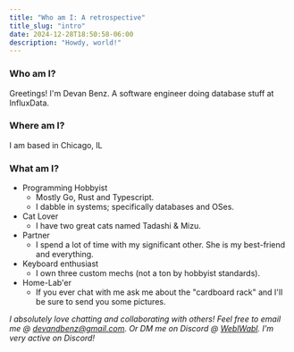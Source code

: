 ```yaml
---
title: "Who am I: A retrospective"
title_slug: "intro"
date: 2024-12-28T18:50:58-06:00
description: "Howdy, world!"
---
```


### Who am I?

Greetings! I'm Devan Benz. A software engineer doing database stuff at InfluxData.

### Where am I?

I am based in Chicago, IL

### What am I?

- Programming Hobbyist
    - Mostly Go, Rust and Typescript.
    - I dabble in systems; specifically databases and OSes.
- Cat Lover
    - I have two great cats named Tadashi & Mizu.
- Partner
    - I spend a lot of time with my significant other. She is my best-friend and everything.
- Keyboard enthusiast
    - I own three custom mechs (not a ton by hobbyist standards).
- Home-Lab'er
    - If you ever chat with me ask me about the "cardboard rack" and I'll be sure to send you some pictures.

*I absolutely love chatting and collaborating with others! Feel free to email me @ devandbenz@gmail.com. Or DM me on
Discord @ [WeblWabl](https://discord.com/users/262322025350168577). I'm very active on Discord!*
